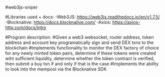 #web3js-sniper

#Libraries used + docs:
  -Web3JS: https://web3js.readthedocs.io/en/v1.7.5/
  -Blocknative: https://docs.blocknative.com/
  -Axios: https://axios-http.com/docs/intro
  
#Program description: 
#Given a web3 websocket, router address, token address and account key programatically sign and send DEX txns to the blockchain
#Implements functionality to monitor the DEX factory of choice for any newly minted token pairs, determine if these tokens were created wiht sufficient liquidity, 
determine whether the token contract is verified, then submit a buy txn if and only if that is the case
#Implements the ability to look into the mempool via the Blocknative SDK
